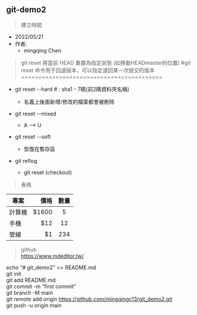 ## git-demo2

> 建立時間
- 2022/05/21
- 作者:
    - mingqing Chen


> git reset    將當前 HEAD 重置為指定狀態   (如移動HEADmaster的位置)
                  #git reset 命令用于回退版本，可以指定退回某一次提交的版本
=========================================
- git reset --hard <commit-object>    #  <commit-object> :  sha1 - 7碼(前2碼資料夾名稱)
    - 名義上後面新增/修改的檔案都會被刪除

- git reset --mixed <commit-object>
    -  A --> U

- git reset --soft <commit-object>
    - 恢復在暫存區

- git reflog
    - git reset (checkout) <commit-object>

> 表格

| 專案        | 價格   |  數量  |
| --------   | -----:  | :----:  |
| 計算機      | $1600   |   5     |
| 手機        |   $12   |   12   |
| 管線        |    $1    |  234  |

> github  
https://www.mdeditor.tw/  

echo "# git_demo2" >> README.md  
git init  
git add README.md  
git commit -m "first commit"  
git branch -M main  
git remote add origin https://github.com/mingqingc13/git_demo2.git  
git push -u origin main